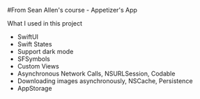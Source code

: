 #From Sean Allen's course - Appetizer's App

What I used in this project

* SwiftUI
* Swift States
* Support dark mode
* SFSymbols
* Custom Views
* Asynchronous Network Calls, NSURLSession, Codable
* Downloading images asynchronously, NSCache, Persistence
* AppStorage
